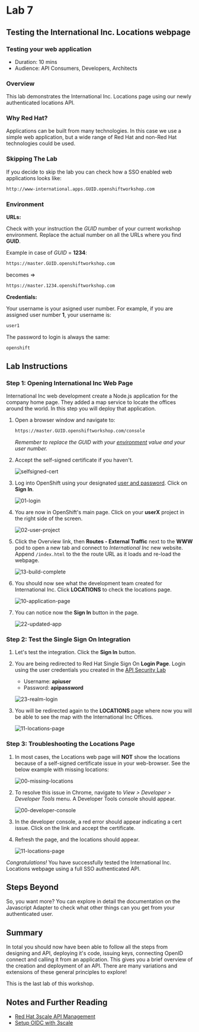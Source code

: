 # Lab 7

## Testing the International Inc. Locations webpage

### Testing your web application

* Duration: 10 mins
* Audience: API Consumers, Developers, Architects

### Overview

This lab demonstrates the International Inc. Locations page using our newly authenticated locations API.  

### Why Red Hat?

Applications can be built from many technologies. In this case we use a simple web application, but a wide range of Red Hat and non-Red Hat technologies could be used.

### Skipping The Lab

If you decide to skip the lab you can check how a SSO enabled web applications looks like:

```bash
http://www-international.apps.GUID.openshiftworkshop.com
```

### Environment

**URLs:**

Check with your instruction the *GUID* number of your current workshop environment. Replace the actual number on all the URLs where you find **GUID**.

Example in case of *GUID* = **1234**:

```bash
https://master.GUID.openshiftworkshop.com
```

becomes =>

```bash
https://master.1234.openshiftworkshop.com
```

**Credentials:**

Your username is your asigned user number. For example, if you are assigned user number **1**, your username is:

```bash
user1
```

The password to login is always the same:

```bash
openshift
```

## Lab Instructions

### Step 1: Opening International Inc Web Page

International Inc web development create a Node.js application for the company home page. They added a map service to locate the offices around the world. In this step you will deploy that application.

1. Open a browser window and navigate to:

    ```bash
    https://master.GUID.openshiftworkshop.com/console
    ```

    *Remember to replace the GUID with your [environment](#environment) value and your user number.*

1. Accept the self-signed certificate if you haven't.

    ![selfsigned-cert](images/00-selfsigned-cert.png "Self-Signed Cert")

1. Log into OpenShift using your designated [user and password](#environment). Click on **Sign In**.

    ![01-login](images/deploy-01.png "OpenShift Login")

1. You are now in OpenShift's main page. Click on your **userX** project in the right side of the screen.

    ![02-user-project](images/deploy-02.png "User Project")

1. Click the Overview link, then **Routes - External Traffic** next to the **WWW** pod to open a new tab and connect to *International Inc* new website.  Append `/index.html` to the the route URL as it loads and re-load the webpage.

    ![13-build-complete](images/deploy-13.png "Build Complete")

1. You should now see what the development team created for International Inc. Click **LOCATIONS** to check the locations page.

    ![10-application-page](images/consume-13.png "Webpage")

1. You can notice now the **Sign In** button in the page.

    ![22-updated-app](images/consume-22.png "Updated App")


### Step 2: Test the Single Sign On Integration

1. Let's test the integration. Click the **Sign In** button.

1. You are being redirected to Red Hat Single Sign On **Login Page**. Login using the user credentials you created in the [API Security Lab](../lab04/#step-2-add-user-to-realm)

    * Username: **apiuser**
    * Password: **apipassword**

    ![23-realm-login](images/consume-23.png "Login Realm")

1. You will be redirected again to the **LOCATIONS** page where now you will be able to see the map with the International Inc Offices.

    ![11-locations-page](images/consume-14.png "Locations Page")

### Step 3: Troubleshooting the Locations Page

1. In most cases, the Locations web page will **NOT** show the locations because of a self-signed certificate issue in your web-browser.  See the below example with missing locations:

    ![00-missing-locations](images/00-missing-locations.png "Missing Locations")

1. To resolve this issue in Chrome, navigate to *View > Developer > Developer Tools* menu.  A Developer Tools console should appear.

    ![00-developer-console](images/00-developer-console.png "Developer Console")

1. In the developer console, a red error should appear indicating a cert issue. Click on the link and accept the certificate.  

1. Refresh the page, and the locations should appear.

    ![11-locations-page](images/consume-14.png "Locations Page")

 *Congratulations!* You have successfully tested the International Inc. Locations webpage using a full SSO authenticated API.

## Steps Beyond

So, you want more? You can explore in detail the documentation on the Javascript Adapter to check what other things can you get from your authenticated user.

## Summary

In total you should now have been able to follow all the steps from designing and API, deploying it's code, issuing keys, connecting OpenID connect and calling it from an application. This gives you a brief overview of the creation and deployment of an API. There are many variations and extensions of these general principles to explore!

This is the last lab of this workshop.

## Notes and Further Reading

* [Red Hat 3scale API Management](http://microcks.github.io/)
* [Setup OIDC with 3scale](https://developers.redhat.com/blog/2017/11/21/setup-3scale-openid-connect-oidc-integration-rh-sso/)

